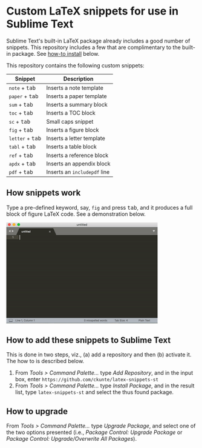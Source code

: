 # Custom LaTeX snippets for use in Sublime Text

Sublime Text's built-in LaTeX package already includes a good number of snippets. This repository includes a few that are complimentary to the built-in package. See [how-to install](https://github.com/ckunte/latex-snippets-st#how-to-add-these-snippets-to-sublime-text) below.

This repository contains the following custom snippets:

| Snippet                   | Description                  |
| ------------------------- | ---------------------------- |
| `note` + <kbd>tab</kbd>   | Inserts a note template      |
| `paper` + <kbd>tab</kbd>  | Inserts a paper template     |
| `sum` + <kbd>tab</kbd>    | Inserts a summary block      |
| `toc` + <kbd>tab</kbd>    | Inserts a TOC block          |
| `sc` + <kbd>tab</kbd>     | Small caps snippet           |
| `fig` + <kbd>tab</kbd>    | Inserts a figure block       |
| `letter` + <kbd>tab</kbd> | Inserts a letter template    |
| `tabl` + <kbd>tab</kbd>   | Inserts a table block        |
| `ref` + <kbd>tab</kbd>    | Inserts a reference block    |
| `apdx` + <kbd>tab</kbd>   | Inserts an appendix block    |
| `pdf` + <kbd>tab</kbd>    | Inserts an `includepdf` line |

## How snippets work

Type a pre-defined keyword, say, `fig` and press <kbd>tab</kbd>, and it produces a full block of figure LaTeX code. See a demonstration below.

![Snippets demo in Sublime Text](./st-snippets.gif)

## How to add these snippets to Sublime Text

This is done in two steps, viz., (a) add a repository and then (b) activate it. The how to is described below.

1. From _Tools > Command Palette..._ type _Add Repository_, and in the input box, enter `https://github.com/ckunte/latex-snippets-st`
2. From _Tools > Command Palette..._ type _Install Package_, and in the result list, type `latex-snippets-st` and select the thus found package.

## How to upgrade 

From _Tools > Command Palette..._ type _Upgrade Package_, and select one of the two options presented (i.e., _Package Control: Upgrade Package_ or _Package Control: Upgrade/Overwrite All Packages_).